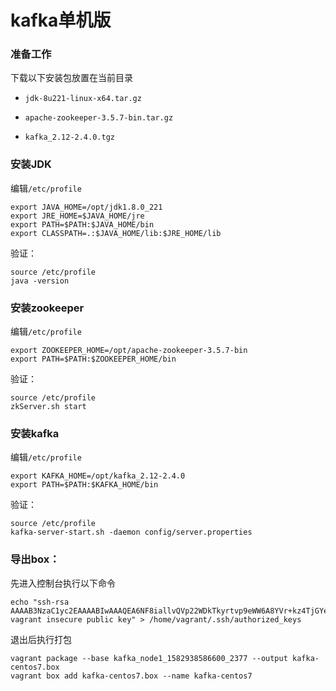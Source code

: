 # kafka单机版

### 准备工作

下载以下安装包放置在当前目录

* `jdk-8u221-linux-x64.tar.gz`  
* `apache-zookeeper-3.5.7-bin.tar.gz`  

* `kafka_2.12-2.4.0.tgz` 

### 安装JDK

编辑`/etc/profile`

```
export JAVA_HOME=/opt/jdk1.8.0_221
export JRE_HOME=$JAVA_HOME/jre
export PATH=$PATH:$JAVA_HOME/bin
export CLASSPATH=.:$JAVA_HOME/lib:$JRE_HOME/lib
```

验证：

```
source /etc/profile
java -version
```



### 安装zookeeper

编辑`/etc/profile`

```
export ZOOKEEPER_HOME=/opt/apache-zookeeper-3.5.7-bin
export PATH=$PATH:$ZOOKEEPER_HOME/bin
```

验证：

```
source /etc/profile
zkServer.sh start 
```



### 安装kafka

编辑`/etc/profile`

```
export KAFKA_HOME=/opt/kafka_2.12-2.4.0
export PATH=$PATH:$KAFKA_HOME/bin
```

验证：

```
source /etc/profile
kafka-server-start.sh -daemon config/server.properties
```



### 导出box：

先进入控制台执行以下命令

```
echo "ssh-rsa AAAAB3NzaC1yc2EAAAABIwAAAQEA6NF8iallvQVp22WDkTkyrtvp9eWW6A8YVr+kz4TjGYe7gHzIw+niNltGEFHzD8+v1I2YJ6oXevct1YeS0o9HZyN1Q9qgCgzUFtdOKLv6IedplqoPkcmF0aYet2PkEDo3MlTBckFXPITAMzF8dJSIFo9D8HfdOV0IAdx4O7PtixWKn5y2hMNG0zQPyUecp4pzC6kivAIhyfHilFR61RGL+GPXQ2MWZWFYbAGjyiYJnAmCP3NOTd0jMZEnDkbUvxhMmBYSdETk1rRgm+R4LOzFUGaHqHDLKLX+FIPKcF96hrucXzcWyLbIbEgE98OHlnVYCzRdK8jlqm8tehUc9c9WhQ== vagrant insecure public key" > /home/vagrant/.ssh/authorized_keys
```

退出后执行打包

```
vagrant package --base kafka_node1_1582938586600_2377 --output kafka-centos7.box
vagrant box add kafka-centos7.box --name kafka-centos7
```



